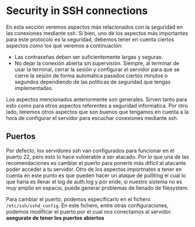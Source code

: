 # Security in SSH connections

En esta sección veremos aspectos más relacionados con la seguridad en las conexiones mediante ssh. Si bien, uno de los aspectos más importantes para este protocolo es la seguridad, debemos tener en cuenta ciertos aspectos como los que veremos a continuación:

- Las contraseñas deben ser suficientemente largas y seguras.
- No dejar la conexión abierta sin supervisión. Siempre, al terminar de usar la terminal, cerrar la sesión y configurar el servidor para que se cierre la sesión de forma automática pasados ciertos minutos o segundos dependiendo de las políticas de seguridad que tengas implementadas.

Los aspectos mencionados anteriormente son generales. Sirven tanto para esto como para otros aspectos referentes a seguridad informatica. Por otro lado, tenemos otros aspectos que son buenos que tengamos en cuenta a la hora de configurar el servidor para escuchar conexiones mediante ssh.

## Puertos

Por defecto, los servidores ssh van configurados para funcionar en el puerto 22, pero esto lo hace vulnerable a ser atacado. Por lo que una de las recomendaciones es cambiar el puerto para ponerle más difícil al atacante poder acceder a tu servidor. Otro de los aspectos importnates a tener en cuenta en este punto es que pueden hacer un ataque de pulliting el cual lo que haría es llenar el log de auth.log y por ende, si nuestro sistema no es muy amplio en espacio, puede generar problemas de llenado de filesystem.

Para cambiar el puerto, podemos especificarlo en el fichero `/etc/ssh/sshd_config`. En este fichero, entre otras configuraciones, podemos modificar el puerto por el cual nos conectamos al servidor. **asegurate de tener los puertos abiertos**
